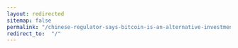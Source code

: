 ```yaml
---
layout: redirected
sitemap: false
permalink: "/chinese-regulator-says-bitcoin-is-an-alternative-investment/"
redirect_to:  "/"
---
```

